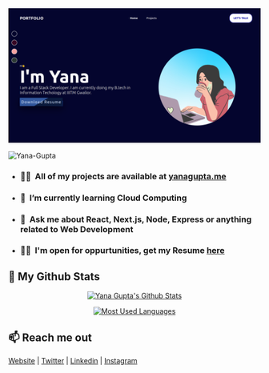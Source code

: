 <a href="https://yanagupta.me">
    <img src="./assets/web.png">
</a>

<p align="left"> <img src="https://komarev.com/ghpvc/?username=Yana-Gupta" alt="Yana-Gupta" /> </p>


- ### 👩‍💻&nbsp; All of my projects are available at [yanagupta.me](https://yanagupta.me)

- ### 🌱 &nbsp;I’m currently learning Cloud Computing

- ### 💬 &nbsp;Ask me about React, Next.js, Node, Express or anything related to Web Development

- ### 👩‍💼&nbsp; I'm open for oppurtunities, get my Resume [here](https://drive.google.com/file/d/19o3cNTYQcTW5u56IvA6CRGGMpBipq7RI/view?usp=sharing)



## 👀 My Github Stats

<p align="center"> <a href="https://git.io/streak-stats"> <img alt="Yana Gupta's Github Stats" src="https://github-readme-streak-stats.herokuapp.com/?user=Yana-Gupta&theme=dark&hide_border=false"/></a> </p>


<p align="center"> <a href="https://git.io/streak-stats"> <img alt="Most Used Languages" src="https://github-readme-stats.vercel.app/api/top-langs/?username=Yana-Gupta&theme=dark&hide_border=false&include_all_commits=true&count_private=true&layout=compact" /> </a> </p>



## 📫 Reach me out

<a href="https://yanagupta.me" target="blank">Website</a> | 
<a href="https://twitter.com/yana_guptta/" target="blank">Twitter</a> | 
<a href="https://linkedin.com/in/Yana-Gupta" target="blank">Linkedin</a> | 
<a href="https://www.instagram.com/yana.guptaa/" target="blank">Instagram</a> 
